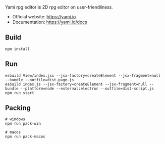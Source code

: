 Yami rpg editor is 2D rpg editor on user-friendliness.

 - Official website: https://yami.io
 - Documentation:  https://yami.io/docs

## Build 
```shell
npm install
```

## Run 
```shell
esbuild View/index.jsx --jsx-factory=createElement --jsx-fragment=null --bundle --outfile=dist-page.js
esbuild index.js --jsx-factory=createElement --jsx-fragment=null --bundle --platform=node --external:electron --outfile=dist-script.js
npm run start
```

## Packing 
```shell
# windows
npm run pack-win

# macos
npm run pack-macos
```
